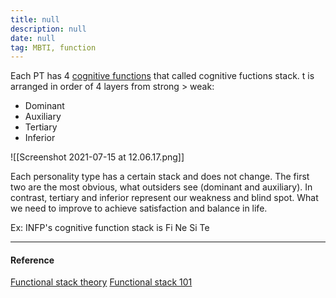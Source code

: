 ```yaml
---
title: null
description: null
date: null
tag: MBTI, function
---
```


Each PT has 4 [cognitive functions](obsidian://open?vault=dwarves&file=brain%2FHR%2FMBTI%2F8%20Cognitive%20Functions) that called cognitive fuctions stack. t is arranged in order of 4 layers from strong > weak:

- Dominant
- Auxiliary
- Tertiary
- Inferior

![[Screenshot 2021-07-15 at 12.06.17.png]]

Each personality type has a certain stack and does not change. The first two are the most obvious, what outsiders see (dominant and auxiliary). In contrast, tertiary and inferior represent our weakness and blind spot. What we need to improve to achieve satisfaction and balance in life.

Ex: INFP's cognitive function stack is Fi Ne Si Te

---

#### Reference

[Functional stack theory](https://personalityjunkie.com/functional-stack-type-dynamics-theory/) [Functional stack 101](https://www.youtube.com/watch?v=9xf13VRNPp8)
